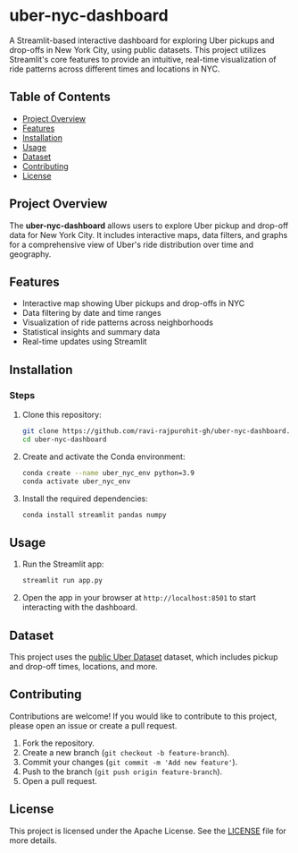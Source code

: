 # uber-nyc-dashboard

A Streamlit-based interactive dashboard for exploring Uber pickups and drop-offs in New York City, using public datasets. This project utilizes Streamlit's core features to provide an intuitive, real-time visualization of ride patterns across different times and locations in NYC.

## Table of Contents

- [Project Overview](#project-overview)
- [Features](#features)
- [Installation](#installation)
- [Usage](#usage)
- [Dataset](#dataset)
- [Contributing](#contributing)
- [License](#license)

## Project Overview

The **uber-nyc-dashboard** allows users to explore Uber pickup and drop-off data for New York City. It includes interactive maps, data filters, and graphs for a comprehensive view of Uber's ride distribution over time and geography.

## Features

- Interactive map showing Uber pickups and drop-offs in NYC
- Data filtering by date and time ranges
- Visualization of ride patterns across neighborhoods
- Statistical insights and summary data
- Real-time updates using Streamlit

## Installation

### Steps

1. Clone this repository:

   ```bash
   git clone https://github.com/ravi-rajpurohit-gh/uber-nyc-dashboard.git
   cd uber-nyc-dashboard
   ```

2. Create and activate the Conda environment:

   ```bash
   conda create --name uber_nyc_env python=3.9
   conda activate uber_nyc_env
   ```

3. Install the required dependencies:

   ```bash
   conda install streamlit pandas numpy
   ```

## Usage

1. Run the Streamlit app:

   ```bash
   streamlit run app.py
   ```

2. Open the app in your browser at `http://localhost:8501` to start interacting with the dashboard.

## Dataset

This project uses the [public Uber Dataset](https://s3-us-west-2.amazonaws.com/streamlit-demo-data/uber-raw-data-sep14.csv.gz) dataset, which includes pickup and drop-off times, locations, and more.

## Contributing

Contributions are welcome! If you would like to contribute to this project, please open an issue or create a pull request.

1. Fork the repository.
2. Create a new branch (`git checkout -b feature-branch`).
3. Commit your changes (`git commit -m 'Add new feature'`).
4. Push to the branch (`git push origin feature-branch`).
5. Open a pull request.

## License

This project is licensed under the Apache License. See the [LICENSE](LICENSE) file for more details.
